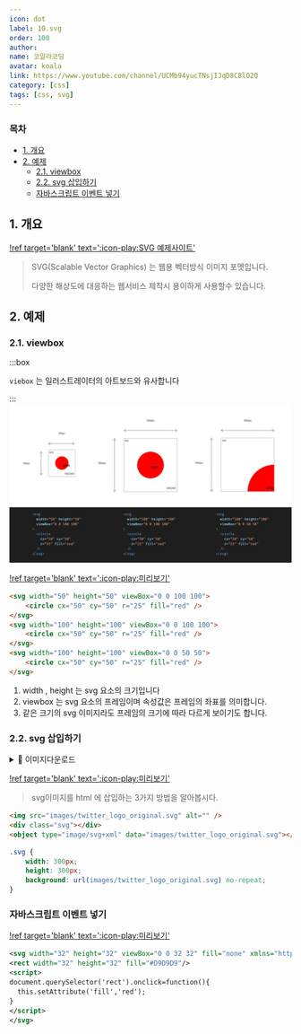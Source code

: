 ```yaml
---
icon: dot
label: 10.svg
order: 100
author:
name: 코알라코딩
avatar: koala
link: https://www.youtube.com/channel/UCMb94yucTNsjIJqD8C8lO2Q
category: [css]
tags: [css, svg]
---
```


### 목차 <!-- omit in toc -->

- [1. 개요](#1-개요)
- [2. 예제](#2-예제)
	- [2.1. viewbox](#21-viewbox)
	- [2.2. svg 삽입하기](#22-svg-삽입하기)
	- [자바스크립트 이벤트 넣기](#자바스크립트-이벤트-넣기)

## 1. 개요

[!ref target='blank' text=':icon-play:SVG 예제사이트'](https://svg-tutorial.com/)

> SVG(Scalable Vector Graphics) 는 웹용 벡터방식 이미지 포멧입니다.
>
> 다양한 해상도에 대응하는 웹서비스 제작시 용이하게 사용할수 있습니다.

## 2. 예제

### 2.1. viewbox

:::box

`viebox` 는 일러스트레이터의 아트보드와 유사합니다

:::
![](./Learn-SVG.001-1.jpeg)

[!ref target='blank' text=':icon-play:미리보기'](https://qwerewqwerew.github.io/source/css/10-svg/1.html)

```html
<svg width="50" height="50" viewBox="0 0 100 100">
	<circle cx="50" cy="50" r="25" fill="red" />
</svg>
<svg width="100" height="100" viewBox="0 0 100 100">
	<circle cx="50" cy="50" r="25" fill="red" />
</svg>
<svg width="100" height="100" viewBox="0 0 50 50">
	<circle cx="50" cy="50" r="25" fill="red" />
</svg>
```

1. width , height 는 svg 요소의 크기입니다
2. viewbox 는 svg 요소의 프레임이며 속성값은 프레임의 좌표를 의미합니다.
3. 같은 크기의 svg 이미지라도 프레임의 크기에 따라 다르게 보이기도 합니다.

### 2.2. svg 삽입하기

<details markdown='block'>
  <summary>
 🐨  이미지다운로드
  </summary>
<img src="./twitter_logo_original.svg">
  {: .text-delta }
</details>

[!ref target='blank' text=':icon-play:미리보기'](https://qwerewqwerew.github.io/source/css/10-svg/2.html)

> svg이미지를 html 에 삽입하는 3가지 방법을 알아봅시다.

```html
<img src="images/twitter_logo_original.svg" alt="" />
<div class="svg"></div>
<object type="image/svg+xml" data="images/twitter_logo_original.svg"></object>
```

```css
.svg {
	width: 300px;
	height: 300px;
	background: url(images/twitter_logo_original.svg) no-repeat;
}
```

### 자바스크립트 이벤트 넣기

[!ref target='blank' text=':icon-play:미리보기'](https://qwerewqwerew.github.io/source/css/10-svg/3.html)

```xml
<svg width="32" height="32" viewBox="0 0 32 32" fill="none" xmlns="http://www.w3.org/2000/svg">
<rect width="32" height="32" fill="#D9D9D9"/>
<script>
document.querySelector('rect').onclick=function(){
  this.setAttribute('fill','red');
}
</script>
</svg>

```
